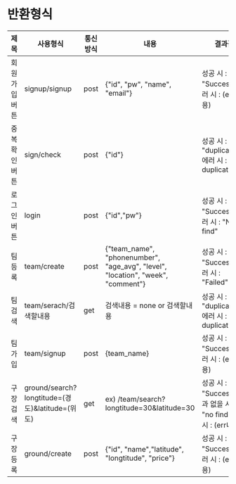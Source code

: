 # 반환형식
|제목|사용형식|통신방식|내용|결과값|
|-------|----|---|-----|-------|
|회원가입버튼|signup/signup|post|{"id", "pw", "name", "email"} |성공 시 : "Success", 에러 시 : (err내용)|
|중복확인버튼|sign/check |post|{"id"}|성공 시 : "duplication",에러 시 : "no duplication"|
|로그인버튼|login |post|{"id","pw"}|성공 시 : "Success",에러 시 : "No find"|
|팀등록|team/create |post|{"team_name", "phonenumber", "age_avg", "level", "location", "week", "comment"}|성공 시 : "Success",에러 시 : "Failed"|
|팀검색|team/serach/검색할내용 |get|검색내용 = none or 검색할내용|성공 시 : "duplication",에러 시 : "no duplication"|
|팀가입|team/signup |post|{team_name}|성공 시 : "Success",에러 시 : (err내용)|
|구장검색|ground/search?longtitude=(경도)&latitude=(위도) |get|ex) /team/search?longtitude=30&latitude=30|성공 시 : "Success",결과 없을 시 : : "no find",에러 시 : (err내용)|
|구장등록|ground/create |post|{"id", "name","latitude", "longtitude", "price"}|성공 시 : "Success",에러 시 : (err내용)|

